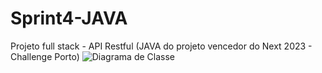# Sprint4-JAVA
Projeto full stack - API Restful
(JAVA do projeto vencedor do Next 2023 - Challenge Porto)
![Diagrama de Classe](diagrama-classe-java.png)

